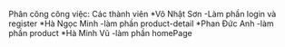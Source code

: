 Phân công công việc:
Các thành viên 
*Võ Nhật Sơn
 -Làm phần login và register
*Hà Ngọc Minh
 -làm phần product-detail
*Phan Đức Anh
 -làm phần product
*Hà Minh Vũ
 -làm phần homePage

